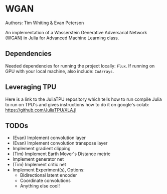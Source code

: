 # WGAN

Authors: Tim Whiting & Evan Peterson

An implementation of a Wasserstein Generative Adversarial Network (WGAN) in Julia for Advanced Machine Learning class.

## Dependencies

Needed dependencies for running the project locally: `Flux`. If running on GPU with your local machine, also include: `CuArrays`.

## Leveraging TPU

Here is a link to the JuliaTPU repository which tells how to run compile Julia to run on TPU's and gives instructions how to do it on google's colab: https://github.com/JuliaTPU/XLA.jl

## TODOs

- (Evan) Implement convolution layer
- (Evan) Implement convolution transpose layer
- Implement gradient clipping
- (Tim) Implement Earth Mover's Distance metric
- Implement generator net
- (Tim) Implement critic net
- Implement Experiment(s), Options:
  - Bidirectional latent encoder
  - Coordinate convolutions
  - Anything else cool!
